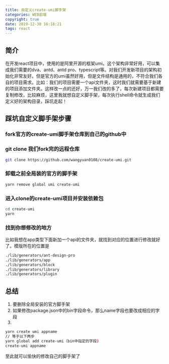 ```yaml
---
title: 自定义create-umi脚手架
categories: WEB前端
copyright: true
date: 2019-12-30 16:18:21
tags: react
---
```

## 简介
在开发react项目中，使用的是阿里开源的框架umi。这个架构非常好用，可以集成我们需要的dva、antd、antd pro、typescript等。对我们开发新项目的架构初始化非常友好。但是官方的umi虽然好用，但是文件结构是通用的，不符合我们各自的项目需求。比如：我们的项目需要一个api文件夹，这时我们就需要基于新建的项目添加文件夹。这样改一点的还好，万一我们改的多了，每次新建项目都需要复制修改，比较麻烦，这里我就想自定义脚手架，每次执行shell命令就生成我们定义好的架构目录，踩坑走起！

## 踩坑自定义脚手架步骤
### fork官方的create-umi脚手架仓库到自己的github中
### git clone 我们fork完的远程仓库

```sh
git clone https://github.com/wangyuan0108/create-umi.git
```
### 卸载之前全局装的官方的脚手架

```sh
yarn remove global umi create-umi
```
### 进入clone的create-umi项目并安装依赖包
```sh
cd create-umi
yarn
```
### 找到你想修改的地方
比如我想在app类型下面新加一个api的文件夹，就找到对应的位置进行修改就好了。模版所在的位置是
```sh
./lib/generators/ant-design-pro
./lib/generators/app
./lib/generators/block
./lib/generators/library
./lib/generators/plugin
```
## 总结
1. 要删除全局安装的官方脚手架
2. 如果修改package.json中的bin字段命令，那么name字段也要改成相应的字段
3. 
```sh
yarn create umi appname
// 等于以下两步
yarn global add create-umi（bin中指定的字段)
create-umi appname
```
至此就可以愉快的修改自己的脚手架了

